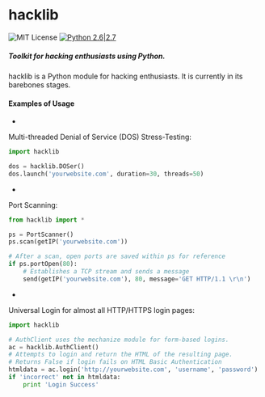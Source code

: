 # hacklib
![MIT License](https://img.shields.io/github/license/mashape/apistatus.svg)
[![Python 2.6|2.7](https://img.shields.io/badge/python-2.6|2.7-yellow.svg)](https://www.python.org/)
##### Toolkit for hacking enthusiasts using Python.
hacklib is a Python module for hacking enthusiasts. It is currently in its barebones stages.

#### Examples of Usage
-
Multi-threaded Denial of Service (DOS) Stress-Testing:
```python
import hacklib

dos = hacklib.DOSer()
dos.launch('yourwebsite.com', duration=30, threads=50)
```
-
Port Scanning:
```python
from hacklib import *

ps = PortScanner()
ps.scan(getIP('yourwebsite.com'))

# After a scan, open ports are saved within ps for reference
if ps.portOpen(80):
    # Establishes a TCP stream and sends a message
    send(getIP('yourwebsite.com'), 80, message='GET HTTP/1.1 \r\n')
```
-
Universal Login for almost all HTTP/HTTPS login pages:

```python
import hacklib

# AuthClient uses the mechanize module for form-based logins. 
ac = hacklib.AuthClient()
# Attempts to login and return the HTML of the resulting page.
# Returns False if login fails on HTML Basic Authentication
htmldata = ac.login('http://yourwebsite.com', 'username', 'password')
if 'incorrect' not in htmldata:
    print 'Login Success'
```
